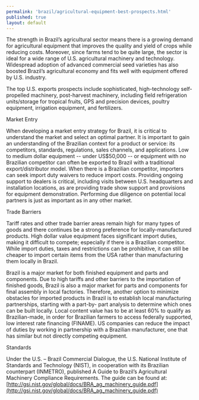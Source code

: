 ```yaml
---
permalink: 'brazil/agricultural-equipment-best-prospects.html'
published: true
layout: default
---
```

The strength in Brazil’s agricultural sector means there is a growing demand for agricultural equipment that improves the quality and yield of crops while reducing costs. Moreover, since farms tend to be quite large, the sector is ideal for a wide range of U.S. agricultural machinery and technology. Widespread adoption of advanced commercial seed varieties has also boosted Brazil’s agricultural economy and fits well with equipment offered by U.S. industry.

The top U.S. exports prospects include sophisticated, high-technology self-propelled machinery, post-harvest machinery, including field refrigeration units/storage for tropical fruits, GPS and precision devices, poultry equipment, irrigation equipment, and fertilizers.

Market Entry

When developing a market entry strategy for Brazil, it is critical to understand the market and select an optimal partner. It is important to gain an understanding of the Brazilian context for a product or service: its competitors, standards, regulations, sales channels, and applications. Low to medium dollar equipment -- under US$50,000 -- or equipment with no Brazilian competitor can often be exported to Brazil with a traditional export/distributor model. When there is a Brazilian competitor, importers can seek import duty waivers to reduce import costs. Providing ongoing support to dealers is critical, including visits between U.S. headquarters and installation locations, as are providing trade show support and provisions for equipment demonstration. Performing due diligence on potential local partners is just as important as in any other market. 

Trade Barriers

Tariff rates and other trade barrier areas remain high for many types of goods and there continues be a strong preference for locally-manufactured products. High dollar value equipment faces significant import duties, making it difficult to compete; especially if there is a Brazilian competitor. While import duties, taxes and restrictions can be prohibitive, it can still be cheaper to import certain items from the USA rather than manufacturing them locally in Brazil.

Brazil is a major market for both finished equipment and parts and components. Due to high tariffs and other barriers to the importation of finished goods, Brazil is also a major market for parts and components for final assembly in local factories. Therefore, another option to minimize obstacles for imported products in Brazil is to establish local manufacturing partnerships, starting with a part-by- part analysis to determine which ones can be built locally. Local content value has to be at least 60% to qualify as Brazilian-made, in order for Brazilian farmers to access federally supported, low interest rate financing (FINAME). US companies can reduce the impact of duties by working in partnership with a Brazilian manufacturer, one that has similar but not directly competing equipment.

Standards

Under the U.S. – Brazil Commercial Dialogue, the U.S. National Institute of Standards and Technology (NIST), in cooperation with its Brazilian counterpart (INMETRO), published A Guide to Brazil’s Agricultural Machinery Compliance Requirements. The guide can be found at: [http://gsi.nist.gov/global/docs/BRA_ag_machinery_guide.pdf](http://gsi.nist.gov/global/docs/BRA_ag_machinery_guide.pdf)
